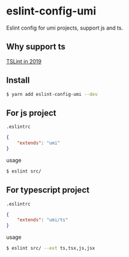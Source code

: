 
# eslint-config-umi

Eslint config for umi projects, support js and ts.

## Why support ts

[TSLint in 2019](https://medium.com/palantir/tslint-in-2019-1a144c2317a9)

## Install

```bash
$ yarn add eslint-config-umi --dev
```

## For js project

`.eslintrc`

```json
{
    "extends": "umi"
}
```

usage

```bash
$ eslint src/
```

## For typescript project

`.eslintrc`

```json
{
    "extends": "umi/ts"
}
```

usage

```bash
$ eslint src/ --ext ts,tsx,js,jsx
```
